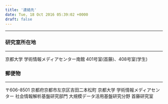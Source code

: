 ```yaml
---
title: '連絡先'
date: Tue, 18 Oct 2016 05:39:02 +0000
draft: false
---
```


* * *

### 研究室所在地

* * *

京都大学 学術情報メディアセンター南館 401号室(首藤)、408号室(学生)

### 郵便物

* * *

〒606-8501 京都府京都市左京区吉田二本松町 京都大学 学術情報メディアセンター 社会情報解析基盤研究部門 大規模データ活用基盤研究分野 首藤研究室